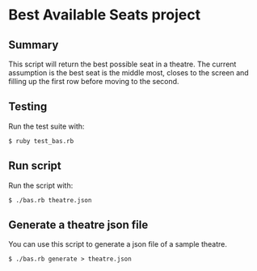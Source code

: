 # Best Available Seats project

## Summary
This script will return the best possible seat in a theatre. The current assumption is the best seat is the middle most, closes to the screen and filling up the first row before moving to the second.

## Testing
Run the test suite with:

    $ ruby test_bas.rb

## Run script
Run the script with:

    $ ./bas.rb theatre.json

## Generate a theatre json file
You can use this script to generate a json file of a sample theatre.

    $ ./bas.rb generate > theatre.json
